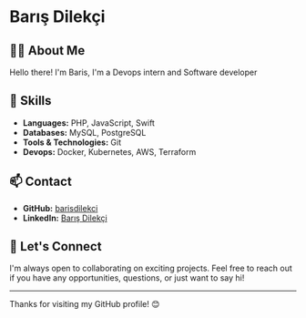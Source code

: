 # Barış Dilekçi

## 👨‍💻 About Me

Hello there! I'm Baris, I'm a Devops intern and Software developer

## 🚀 Skills

- **Languages:** PHP, JavaScript, Swift
- **Databases:**  MySQL, PostgreSQL
- **Tools & Technologies:** Git
- **Devops:** Docker, Kubernetes, AWS, Terraform


## 📫 Contact

- **GitHub:** [barisdilekci](https://github.com/BarisDilekci)
- **LinkedIn:** [Barış Dilekçi](https://www.linkedin.com/in/barixmen)

## 🤝 Let's Connect

I'm always open to collaborating on exciting projects. Feel free to reach out if you have any opportunities, questions, or just want to say hi!

---

Thanks for visiting my GitHub profile! 😊
